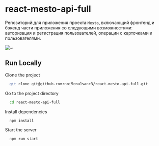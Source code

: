 # react-mesto-api-full

Репозиторий для приложения проекта `Mesto`, включающий фронтенд и бэкенд части приложения со следующими возможностями: авторизация и регистрация пользователей, операции с карточками и пользователями.

![~](https://user-images.githubusercontent.com/98043068/191097759-cc9fc5ba-3e0e-4bfd-b5b9-c4a1e7f2c21c.jpg)

## Run Locally

Clone the project

```bash
  git clone git@github.com:noi5enu1sanc3/react-mesto-api-full.git
```

Go to the project directory

```bash
  cd react-mesto-api-full
```

Install dependencies

```bash
  npm install
```

Start the server

```bash
  npm run start
```
